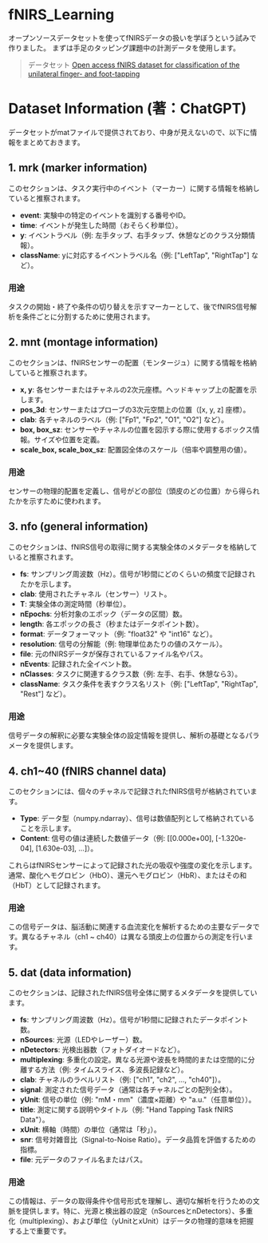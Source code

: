 # fNIRS_Learning
オープンソースデータセットを使ってfNIRSデータの扱いを学ぼうという試みで作りました。
まずは手足のタッピング課題中の計測データを使用します。

> データセット
> [Open access fNIRS dataset for classification of the unilateral finger- and foot-tapping](https://figshare.com/articles/dataset/Open_access_fNIRS_dataset_for_classification_of_the_unilateral_finger-_and_foot-tapping/9783755?file=18069143)

# Dataset Information (著：ChatGPT)
データセットがmatファイルで提供されており、中身が見えないので、以下に情報をまとめておきます。
　
## 1. mrk (marker information)
このセクションは、タスク実行中のイベント（マーカー）に関する情報を格納していると推察されます。

- **event**: 実験中の特定のイベントを識別する番号やID。
- **time**: イベントが発生した時間（おそらく秒単位）。
- **y**: イベントラベル（例: 左手タップ、右手タップ、休憩などのクラス分類情報）。
- **className**: yに対応するイベントラベル名（例: ["LeftTap", "RightTap"] など）。

### 用途
タスクの開始・終了や条件の切り替えを示すマーカーとして、後でfNIRS信号解析を条件ごとに分割するために使用されます。

## 2. mnt (montage information)
このセクションは、fNIRSセンサーの配置（モンタージュ）に関する情報を格納していると推察されます。

- **x, y**: 各センサーまたはチャネルの2次元座標。ヘッドキャップ上の配置を示します。
- **pos_3d**: センサーまたはプローブの3次元空間上の位置（[x, y, z] 座標）。
- **clab**: 各チャネルのラベル（例: ["Fp1", "Fp2", "O1", "O2"] など）。
- **box, box_sz**: センサーやチャネルの位置を図示する際に使用するボックス情報。サイズや位置を定義。
- **scale_box, scale_box_sz**: 配置図全体のスケール（倍率や調整用の値）。

### 用途
センサーの物理的配置を定義し、信号がどの部位（頭皮のどの位置）から得られたかを示すために使われます。

## 3. nfo (general information)
このセクションは、fNIRS信号の取得に関する実験全体のメタデータを格納していると推察されます。

- **fs**: サンプリング周波数（Hz）。信号が1秒間にどのくらいの頻度で記録されたかを示します。
- **clab**: 使用されたチャネル（センサー）リスト。
- **T**: 実験全体の測定時間（秒単位）。
- **nEpochs**: 分析対象のエポック（データの区間）数。
- **length**: 各エポックの長さ（秒またはデータポイント数）。
- **format**: データフォーマット（例: "float32" や "int16" など）。
- **resolution**: 信号の分解能（例: 物理単位あたりの値のスケール）。
- **file**: 元のfNIRSデータが保存されているファイル名やパス。
- **nEvents**: 記録された全イベント数。
- **nClasses**: タスクに関連するクラス数（例: 左手、右手、休憩なら3）。
- **className**: タスク条件を表すクラス名リスト（例: ["LeftTap", "RightTap", "Rest"] など）。

### 用途
信号データの解釈に必要な実験全体の設定情報を提供し、解析の基礎となるパラメータを提供します。

## 4. ch1~40 (fNIRS channel data)
このセクションには、個々のチャネルで記録されたfNIRS信号が格納されています。

- **Type**: データ型（numpy.ndarray）、信号は数値配列として格納されていることを示します。
- **Content**: 信号の値は連続した数値データ（例: [[0.000e+00], [-1.320e-04], [1.630e-03], ...]）。

これらはfNIRSセンサーによって記録された光の吸収や強度の変化を示します。通常、酸化ヘモグロビン（HbO）、還元ヘモグロビン（HbR）、またはその和（HbT）として記録されます。

### 用途
この信号データは、脳活動に関連する血流変化を解析するための主要なデータです。異なるチャネル（ch1 ~ ch40）は異なる頭皮上の位置からの測定を行います。

## 5. dat (data information)
このセクションは、記録されたfNIRS信号全体に関するメタデータを提供しています。

- **fs**: サンプリング周波数（Hz）。信号が1秒間に記録されたデータポイント数。
- **nSources**: 光源（LEDやレーザー）数。
- **nDetectors**: 光検出器数（フォトダイオードなど）。
- **multiplexing**: 多重化の設定。異なる光源や波長を時間的または空間的に分離する方法（例: タイムスライス、多波長記録など）。
- **clab**: チャネルのラベルリスト（例: ["ch1", "ch2", ..., "ch40"]）。
- **signal**: 測定された信号データ（通常は各チャネルごとの配列全体）。
- **yUnit**: 信号の単位（例: "mM・mm"（濃度×距離）や "a.u."（任意単位））。
- **title**: 測定に関する説明やタイトル（例: "Hand Tapping Task fNIRS Data"）。
- **xUnit**: 横軸（時間）の単位（通常は「秒」）。
- **snr**: 信号対雑音比（Signal-to-Noise Ratio）。データ品質を評価するための指標。
- **file**: 元データのファイル名またはパス。
### 用途
この情報は、データの取得条件や信号形式を理解し、適切な解析を行うための文脈を提供します。特に、光源と検出器の設定（nSourcesとnDetectors）、多重化（multiplexing）、および単位（yUnitとxUnit）はデータの物理的意味を把握する上で重要です。

